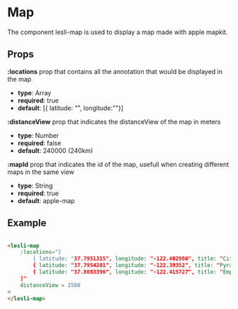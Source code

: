 # Map

The component lesli-map is used to display a map made with apple mapkit.

## Props

**:locations**
prop that contains all the annotation that would be displayed in the map
- **type**: Array
- **required**: true
- **default**: [{ latitude: "", longitude:""}]

**:distanceView**
prop that indicates the distanceView of the map in meters
- **type**: Number
- **required**: false
- **default**: 240000 (240km)

**:mapId**
prop that indicates the id of the map, usefull when creating different maps in the same view
- **type**: String
- **required**: true
- **default**: apple-map

## Example 
```html

<lesli-map
    :locations="[
        { latitude: "37.7951315", longitude: "-122.402986", title: "City Hall", color:"#c969e0"},
        { latitude: "37.7954201", longitude: "-122.39352", title: "Pyramid Tower"},
        { latitude: "37.8083396", longitude: "-122.415727", title: "Empire Building", url:"https://www.google.com/"}   
    ]"
    distanceView = 2500
>
</lesli-map>

```
